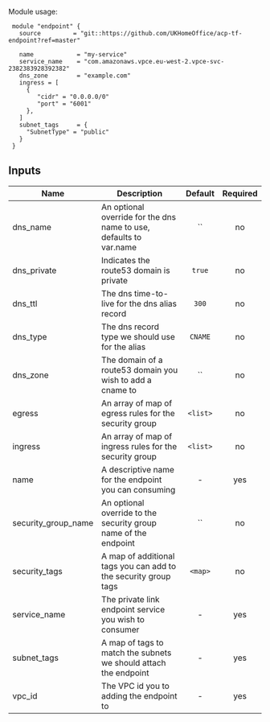 Module usage:

     module "endpoint" {
       source         = "git::https://github.com/UKHomeOffice/acp-tf-endpoint?ref=master"

       name            = "my-service"
       service_name    = "com.amazonaws.vpce.eu-west-2.vpce-svc-2382383928392382"
       dns_zone        = "example.com"
       ingress = [
         {
            "cidr" = "0.0.0.0/0"
            "port" = "6001"
         },
       ]
       subnet_tags     = {
         "SubnetType" = "public"
       }
     }



## Inputs

| Name | Description | Default | Required |
|------|-------------|:-----:|:-----:|
| dns_name | An optional override for the dns name to use, defaults to var.name | `` | no |
| dns_private | Indicates the route53 domain is private | `true` | no |
| dns_ttl | The dns time-to-live for the dns alias record | `300` | no |
| dns_type | The dns record type we should use for the alias | `CNAME` | no |
| dns_zone | The domain of a route53 domain you wish to add a cname to | `` | no |
| egress | An array of map of egress rules for the security group | `<list>` | no |
| ingress | An array of map of ingress rules for the security group | `<list>` | no |
| name | A descriptive name for the endpoint you can consuming | - | yes |
| security_group_name | An optional override to the security group name of the endpoint | `` | no |
| security_tags | A map of additional tags you can add to the security group tags | `<map>` | no |
| service_name | The private link endpoint service you wish to consumer | - | yes |
| subnet_tags | A map of tags to match the subnets we should attach the endpoint | - | yes |
| vpc_id | The VPC id you to adding the endpoint to | - | yes |

